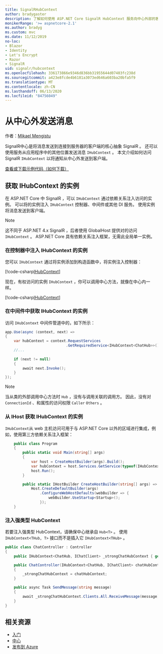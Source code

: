 ```yaml
---
title: SignalRHubContext
author: bradygaster
description: 了解如何使用 ASP.NET Core SignalR HubContext 服务向中心外部的客户端发送通知。
monikerRange: '>= aspnetcore-2.1'
ms.author: bradyg
ms.custom: mvc
ms.date: 11/12/2019
no-loc:
- Blazor
- Identity
- Let's Encrypt
- Razor
- SignalR
uid: signalr/hubcontext
ms.openlocfilehash: 336173866e9346d836bb31955644d07403fc238d
ms.sourcegitcommit: a423e8fcde4b6181a3073ed646a603ba20bfa5f9
ms.translationtype: MT
ms.contentlocale: zh-CN
ms.lasthandoff: 06/13/2020
ms.locfileid: "84756049"
---
```

# <a name="send-messages-from-outside-a-hub"></a>从中心外发送消息

作者：[Mikael Mengistu](https://twitter.com/MikaelM_12)

SignalR中心是将消息发送到连接到服务器的客户端的核心抽象 SignalR 。 还可以使用服务从应用程序中的其他位置发送消息 `IHubContext` 。 本文介绍如何访问 SignalR `IHubContext` 以将通知从中心外发送到客户端。

[查看或下载示例代码](https://github.com/dotnet/AspNetCore.Docs/tree/master/aspnetcore/signalr/hubcontext/sample/)[（如何下载）](xref:index#how-to-download-a-sample)

## <a name="get-an-instance-of-ihubcontext"></a>获取 IHubContext 的实例

在 ASP.NET Core 中 SignalR ，可以 `IHubContext` 通过依赖关系注入访问的实例。 可以将的实例注入 `IHubContext` 控制器、中间件或其他 DI 服务。 使用实例将消息发送到客户端。

> [!NOTE]
> 这不同于 ASP.NET 4.x SignalR ，后者使用 GlobalHost 提供对的访问 `IHubContext` 。 ASP.NET Core 具有依赖关系注入框架，无需此全局单一实例。

### <a name="inject-an-instance-of-ihubcontext-in-a-controller"></a>在控制器中注入 IHubContext 的实例

您可以 `IHubContext` 通过将实例添加到构造函数中，将实例注入控制器：

[!code-csharp[IHubContext](hubcontext/sample/Controllers/HomeController.cs?range=12-19,57)]

现在，有权访问的实例 `IHubContext` ，你可以调用中心方法，就像在中心内一样。

[!code-csharp[IHubContext](hubcontext/sample/Controllers/HomeController.cs?range=21-25)]

### <a name="get-an-instance-of-ihubcontext-in-middleware"></a>在中间件中获取 IHubContext 的实例

访问 `IHubContext` 中间件管道中的，如下所示：

```csharp
app.Use(async (context, next) =>
{
    var hubContext = context.RequestServices
                            .GetRequiredService<IHubContext<ChatHub>>();
    //...
    
    if (next != null)
    {
        await next.Invoke();
    }
});
```

> [!NOTE]
> 当从类的外部调用中心方法时 `Hub` ，没有与调用关联的调用方。 因此，没有对 `ConnectionId` 、和属性的访问权限 `Caller` `Others` 。

### <a name="get-an-instance-of-ihubcontext-from-ihost"></a>从 IHost 获取 IHubContext 的实例

`IHubContext`从 web 主机访问可用于与 ASP.NET Core 以外的区域进行集成，例如，使用第三方依赖关系注入框架：

```csharp
    public class Program
    {
        public static void Main(string[] args)
        {
            var host = CreateHostBuilder(args).Build();
            var hubContext = host.Services.GetService(typeof(IHubContext<ChatHub>));
            host.Run();
        }

        public static IHostBuilder CreateHostBuilder(string[] args) =>
            Host.CreateDefaultBuilder(args)
                .ConfigureWebHostDefaults(webBuilder => {
                    webBuilder.UseStartup<Startup>();
                });
    }
```

### <a name="inject-a-strongly-typed-hubcontext"></a>注入强类型 HubContext

若要注入强类型 HubContext，请确保中心继承自 `Hub<T>` 。 使用 `IHubContext<THub, T>` 接口而不是插入它 `IHubContext<THub>` 。

```csharp
public class ChatController : Controller
{
    public IHubContext<ChatHub, IChatClient> _strongChatHubContext { get; }

    public ChatController(IHubContext<ChatHub, IChatClient> chatHubContext)
    {
        _strongChatHubContext = chatHubContext;
    }

    public async Task SendMessage(string message)
    {
        await _strongChatHubContext.Clients.All.ReceiveMessage(message);
    }
}
```

## <a name="related-resources"></a>相关资源

* [入门](xref:tutorials/signalr)
* [中心](xref:signalr/hubs)
* [发布到 Azure](xref:signalr/publish-to-azure-web-app)
